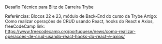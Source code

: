 Desafio Técnico para Blitz de Carreira Trybe

Referências: Blocos 22 e 23, módulo de Back-End do curso da Trybe
Artigo: Como realizar operações de CRUD usando React, hooks do React e Axios, freeCodeCamp
link: https://www.freecodecamp.org/portuguese/news/como-realizar-operacoes-de-crud-usando-react-hooks-do-react-e-axios/